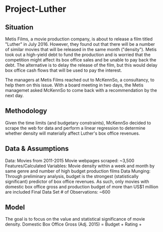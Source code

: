 # Project-Luther

## Situation
Metis Films, a movie production company, is about to release a film titled "Luther" in July 2016. However, they found out that there will be a number of similar movies that will be released in the same month ("density"). Metis took out a high-yield debt to fund the production and is worried that the competition might affect its box office sales and be unable to pay back the debt. The alternative is to delay the release of the film, but this would delay box office cash flows that will be used to pay the interest.

The managers at Metis Films reached out to McKennSo, a consultancy, to help them on this issue. With a board meeting in two days, the Metis managemet asked McKennSo to come back with a recommendation by the next day. 

## Methodology
Given the time limits (and budgetary constraints), McKennSo decided to scrape the web for data and perform a linear regression to determine whether density will materially affect Luther's box office revenues.

## Data & Assumptions
Data: Movies from 2011-2015 
Movie webpages scraped: ~3,500
Features/Calculated Variables: Movie density within a week and month by same genre and number of high budget production films
Data Munging: Through preliminary analysis, budget is the strongest (statistically significant) predictor of box office revenues. As such, only movies with domestic box office gross and production budget of more than US$1 million are included
Final Data Set # of Observations: ~600

## Model
The goal is to focus on the value and statistical significance of movie density. 
Domestic Box Office Gross (Adj. 2015)  = Budget + Rating + 
